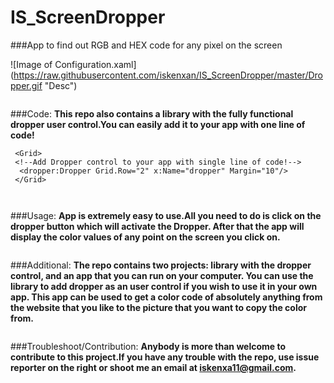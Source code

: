 # IS_ScreenDropper
###App to find out RGB and HEX code for any pixel on the screen

![Image of Configuration.xaml]
(https://raw.githubusercontent.com/iskenxan/IS_ScreenDropper/master/Dropper.gif "Desc")
```

```
###Code:
**This repo also contains a library with the fully functional dropper user control.You can easily add it to your app with one line of code!**
```
 <Grid>
 <!--Add Dropper control to your app with single line of code!-->
  <dropper:Dropper Grid.Row="2" x:Name="dropper" Margin="10"/>
 </Grid>
 
 
 ```
###Usage:
**App is extremely easy to use.All you need to do is click on the dropper button which will activate the Dropper. After that the app will display the color values of any point on the screen you click on.**
```

```
###Additional:
**The repo contains two projects: library with the dropper control, and an app that you can run on your computer. You can use the library to add dropper as an user control if you wish to use it in your own app.
This app can be used to get a color code of absolutely anything from the website that you like to the picture that you want to copy the color from.**
```

```
###Troubleshoot/Contribution:
**Anybody is more than welcome to contribute to this project.If you have any trouble with the repo, use issue reporter on the right or shoot me an email at iskenxa11@gmail.com.**

